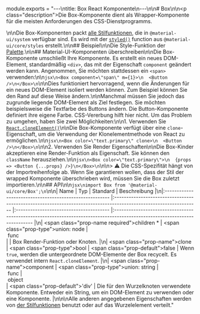 module.exports = "---\ntitle: Box React Komponente\n---\n\n# Box\n\n<p class=\"description\">Die Box-Komponente dient als Wrapper-Komponente für die meisten Anforderungen des CSS-Dienstprogramms.</p>\n\nDie Box-Komponenten packt [alle Stilfunktionen](/system/basics/#all-inclusive), die in `@material-ui/system` verfügbar sind. Es wird mit der [`styled()`](/styles/api/#styled-style-function-component) function aus `@material-ui/core/styles` erstellt.\n\n## Beispiel\n\nDie Style-Funktion der [Palette](/system/palette/).\n\n## Material-UI-Komponenten überschreiben\n\nDie Box-Komponente umschließt Ihre Komponente. Es erstellt ein neues DOM-Element, standardmäßig `<div>`, das mit der Eigenschaft `component` geändert werden kann. Angenommen, Sie möchten stattdessen ein `<span>` verwenden:\n\n```jsx\n<Box component=\"span\" m={1}>\n  <Button />\n</Box>\n```\n\nDies funktioniert hervorragend, wenn die Änderungen für ein neues DOM-Element isoliert werden können. Zum Beispiel können Sie den Rand auf diese Weise ändern.\n\nManchmal müssen Sie jedoch das zugrunde liegende DOM-Element als Ziel festlegen. Sie möchten beispielsweise die Textfarbe des Buttons ändern. Die Button-Komponente definiert ihre eigene Farbe. CSS-Vererbung hilft hier nicht. Um das Problem zu umgehen, haben Sie zwei Möglichkeiten:\n\n1. Verwenden Sie [`React.cloneElement()`](https://reactjs.org/docs/react-api.html#cloneelement)\n\nDie Box-Komponente verfügt über eine `clone`-Eigenschaft, um die Verwendung der Klonelementmethode von React zu ermöglichen.\n\n```jsx\n<Box color=\"text.primary\" clone>\n  <Button />\n</Box>\n```\n\n2. Verwenden Sie Render Eigenschaften\n\nDie Box-Kinder akzeptieren eine Render-Funktion als Eigenschaft. Sie können den `className` herausziehen.\n\n```jsx\n<Box color=\"text.primary\">\n  {props => <Button {...props} />}\n</Box>\n```\n\n> ⚠️ Die CSS-Spezifität hängt von der Importreihenfolge ab. Wenn Sie garantieren wollen, dass der Stil der wrapped Komponente überschrieben wird, müssen Sie die Box zuletzt importieren.\n\n## API\n\n```jsx\nimport Box from '@material-ui/core/Box';\n```\n\n| Name                                                    | Typ                                                                                                               | Standard                                | Beschreibung                                                                                                               |\n|:------------------------------------------------------- |:----------------------------------------------------------------------------------------------------------------- |:--------------------------------------- |:-------------------------------------------------------------------------------------------------------------------------- |\n| <span class=\"prop-name required\">children&nbsp;*</span> | <span class=\"prop-type\">union:&nbsp;node&nbsp;&#124;<br />&nbsp;func<br /></span>                                 |                                         | Box Render-Funktion oder Knoten.                                                                                           |\n| <span class=\"prop-name\">clone</span>                    | <span class=\"prop-type\">bool</span>                                                                               | <span class=\"prop-default\">false</span> | Wenn `true`, werden die untergeordnete DOM-Elemente der Box recycelt. Es verwendet intern `React.cloneElement`.            |\n| <span class=\"prop-name\">component</span>                | <span class=\"prop-type\">union:&nbsp;string&nbsp;&#124;<br />&nbsp;func&nbsp;&#124;<br />&nbsp;object<br /></span> | <span class=\"prop-default\">'div'</span> | Die für den Wurzelknoten verwendete Komponente. Entweder ein String, um ein DOM-Element zu verwenden oder eine Komponente. |\n\n\nAlle anderen angegebenen Eigenschaften werden von [der Stilfunktionen](/system/basics/#all-inclusive) benutzt oder auf das Wurzelelement verteilt."